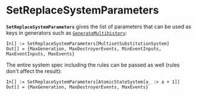# SetReplaceSystemParameters

**`SetReplaceSystemParameters`** gives the list of parameters that can be used as keys in generators such as
[`GenerateMultihistory`](GenerateMultihistory.md):

```wl
In[] := SetReplaceSystemParameters[MultisetSubstitutionSystem]
Out[] = {MaxGeneration, MaxDestroyerEvents, MinEventInputs, MaxEventInputs, MaxEvents}
```

The entire system spec including the rules can be passed as well (rules don't affect the result):

```wl
In[] := SetReplaceSystemParameters[AtomicStateSystem[a_ :> a + 1]]
Out[] = {MaxGeneration, MaxDestroyerEvents, MaxEvents}
```
